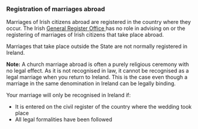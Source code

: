 ###  Registration of marriages abroad

Marriages of Irish citizens abroad are registered in the country where they
occur. The Irish [ General Register Office
](https://www.gov.ie/en/campaigns/af7893-general-register-office/) has no role
in advising on or the registering of marriages of Irish citizens that take
place abroad.

Marriages that take place outside the State are not normally registered in
Ireland.

**Note:** A church marriage abroad is often a purely religious ceremony with
no legal effect. As it is not recognised in law, it cannot be recognised as a
legal marriage when you return to Ireland. This is the case even though a
marriage in the same denomination in Ireland can be legally binding.

Your marriage will only be recognised in Ireland if:

  * It is entered on the civil register of the country where the wedding took place 
  * All legal formalities have been followed 
